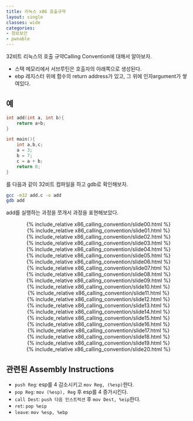 ```yaml
---
title: 리눅스 x86 호출규약
layout: single
classes: wide
categories:
- 정보보안
- pwnable
---
```


32비트 리눅스의 호출 규약Calling Convention에 대해서 알아보자.

* 스택 메모리에서 서브루틴은 호출자의 아래쪽으로 생성된다.
* ebp 레지스터 위에 함수의 return address가 있고, 그 위에 인자argument가 쌓여있다.

## 예
```c
int add(int a, int b){
    return a+b;
}

int main(){
    int a,b,c;
    a = 3;
    b = 7;
    c = a + b;
    return 0;
}
```

를 다음과 같이 32비트 컴파일을 하고 gdb로 확인해보자.

```bash
gcc -m32 add.c -o add
gdb add
```


add를 실행하는 과정을 쪼개서 과정을 표현해보았다.
<link rel="stylesheet" href="https://unpkg.com/swiper/css/swiper.min.css">
<script src="https://unpkg.com/swiper/js/swiper.min.js"></script>
<style>
.swiper-slide{
display:flex;
justify-content:center;
}
</style>
<div class="swiper-container">
<div class="swiper-wrapper">

<!-- slide 1  -->
<div class="swiper-slide">
{% include_relative x86_calling_convention/slide00.html %}
</div>

<div class="swiper-slide">
{% include_relative x86_calling_convention/slide01.html %}
</div>

<div class="swiper-slide">
{% include_relative x86_calling_convention/slide02.html %}
</div>


<div class="swiper-slide">
{% include_relative x86_calling_convention/slide03.html %}
</div>


<div class="swiper-slide">
{% include_relative x86_calling_convention/slide04.html %}
</div>


<div class="swiper-slide">
{% include_relative x86_calling_convention/slide05.html %}
</div>

<div class="swiper-slide">
{% include_relative x86_calling_convention/slide06.html %}
</div>


<div class="swiper-slide">
{% include_relative x86_calling_convention/slide07.html %}
</div>


<div class="swiper-slide">
{% include_relative x86_calling_convention/slide08.html %}
</div>

<div class="swiper-slide">
{% include_relative x86_calling_convention/slide09.html %}
</div>


<div class="swiper-slide">
{% include_relative x86_calling_convention/slide10.html %}
</div>


<div class="swiper-slide">
{% include_relative x86_calling_convention/slide11.html %}
</div>

<div class="swiper-slide">
{% include_relative x86_calling_convention/slide12.html %}
</div>

<div class="swiper-slide">
{% include_relative x86_calling_convention/slide13.html %}
</div>

<div class="swiper-slide">
{% include_relative x86_calling_convention/slide14.html %}
</div>

<div class="swiper-slide">
{% include_relative x86_calling_convention/slide15.html %}
</div>

<div class="swiper-slide">
{% include_relative x86_calling_convention/slide16.html %}
</div>

<div class="swiper-slide">
{% include_relative x86_calling_convention/slide17.html %}
</div>

<div class="swiper-slide">
{% include_relative x86_calling_convention/slide18.html %}
</div>

<div class="swiper-slide">
{% include_relative x86_calling_convention/slide19.html %}
</div>

<div class="swiper-slide">
{% include_relative x86_calling_convention/slide20.html %}
</div>

</div>
<div class="swiper-pagination"></div>
</div>

<script>
new Swiper('.swiper-container',{
pagination : {
	el: '.swiper-pagination',
	type:'progressbar',
}
});
</script>

## 관련된 Assembly Instructions

* `push Reg`: esp를 4 감소시키고 `mov Reg, (%esp)`한다.
* `pop Reg`: `mov (%esp), Reg` 후 esp를 4 증가시킨다.
* `call Dest`: `push 다음 인스트럭션` 후 `mov Dest, %eip`한다.
* `ret`: `pop %eip`
* `leave`: `mov %esp, %ebp`



